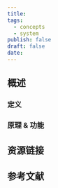 ```yaml
---
title: 
tags:
  - concepts
  - system
publish: false
draft: false
date:
---
```


## 概述


### 定义

### 原理 & 功能


## 资源链接

## 参考文献 


